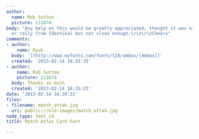 ```yaml
---
author:
  name: Rob Sutton
  picture: 111874
body: "Any help on this would be greatly appreciated, thought it was either rebirth
  or rally from Identikal but not close enough.\r\n\r\nCheers"
comments:
- author:
    name: Ryuk
  body: '[[http://www.myfonts.com/fonts/t26/ambex/|Ambex]]'
  created: '2013-02-14 16:33:35'
- author:
    name: Rob Sutton
    picture: 111874
  body: Thanks so much
  created: '2013-02-14 16:35:23'
date: '2013-02-14 16:20:31'
files:
- filename: match_attak.jpg
  uri: public://old-images/match_attak.jpg
node_type: font_id
title: Match Attax Card Font

---
```

